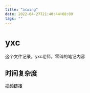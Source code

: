 ```yaml
---
title: "acwing"
date: 2022-04-27T21:40:44+08:00
tags: ""
---
```


# yxc

这个文件记录，yxc老师，零碎的笔记内容

## 时间复杂度

[视频链接](https://www.bilibili.com/video/BV12W411U764)
